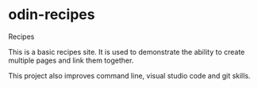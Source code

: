 # odin-recipes
Recipes

This is a basic recipes site.  It is used to demonstrate the ability to create multiple pages and link them together.

This project also improves command line, visual studio code and git skills.